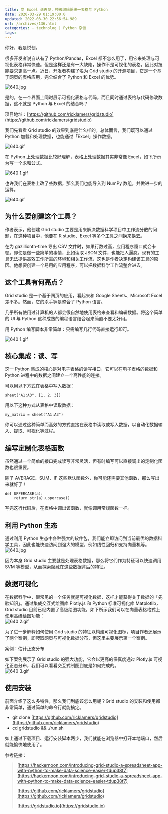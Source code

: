 ```yaml
---
title: 向 Excel 说再见，神级编辑器统一表格与 Python
date: 2020-03-29 01:19:00.0
updated: 2022-03-30 22:56:54.989
url: /archives/136.html
categories: - technolog | Python 杂谈
tags: 
---
```




你好，我是悦创。

很多开发者说自从有了 Python/Pandas，Excel 都不怎么用了，用它来处理与可视化表格非常快速。但是这样还是有一大缺陷，操作不是可视化的表格，因此对技能要求更高一点。近日，开发者构建了名为 Grid studio 的开源项目，它是一个基于网页的表格应用，完全结合了 Python 和 Excel 的优势。

![640.jpg](https://i.loli.net/2020/03/02/BX4gzJfdHR7ahSe.jpg "640.jpg")

是的，在一个界面上同时展示可视化表格与代码，而且同时通过表格与代码修改数据，这不就是 Python 与 Excel 的结合吗？

项目地址：[https://github.com/ricklamers/gridstudio](https://github.com/ricklamers/gridstudio)

我们先看看 Grid studio 的效果到底是什么样的。总体而言，我们既可以通过 Python 加载和处理数据，也能通过「Excel」操作数据。

![640.gif](https://i.loli.net/2020/03/02/BIS4fHFWtPnbez7.gif "640.gif")

在 Python 上处理数据比较好理解，表格上处理数据其实非常像 Excel，如下所示为写一个求和公式。

![640 _1_.gif](https://i.loli.net/2020/03/02/DgsdLumJ3Eq4xQb.gif "640 _1_.gif")

也许我们在表格上改了些数据，那么我们也能导入到 NumPy 数组，并做进一步的运算。

![640.gif](https://i.loli.net/2020/03/02/X315Wtack4QInPT.gif "640.gif")

## 为什么要创建这个工具？

作者表示，他创建 Grid studio 主要是用来解决数据科学项目中工作流分散的问题，在这种项目中，他要在 R studio、Excel 等多个工具之间换来换去。

在为 gazillionth-time 导出 CSV 文件时，如果行数过高，应用程序窗口就会卡顿。即使是做一些简单的事情，比如读取 JSON 文件，也能把人逼疯。现有的工具无法提供高效工作所需的环境和相关工作流，这也是作者决定构建该工具的原因。他想要创建一个易用的应用程序，可以把数据科学工作流整合进去。

## 这个工具有何亮点？

Grid studio 是一个基于网页的应用，看起来和 Google Sheets、Microsoft Excel 差不多。然而，它的杀手锏是整合了 Python 语言。

几乎所有使用过计算机的人都会很自然地使用表格来查看和编辑数据。将这个简单的 UI 与 Python 这种成熟的编程语言结合起来简直不要太好用。

用 Python 编写脚本非常简单：只需编写几行代码直接运行即可。

![640 _1_.gif](https://i.loli.net/2020/03/02/9PMu4kfBobxSliU.gif "640 _1_.gif")

## 核心集成：读、写

这一 Python 集成的核心是对电子表格的读写接口，它可以在电子表格的数据和 Python 进程中的数据之间建立一个高性能的连接。

可以用以下方式在表格中写入数据：

```
sheet("A1:A3", [1, 2, 3])
```

用以下这种方式从表格中读取数据：

```
my_matrix = sheet("A1:A3")
```

你可以通过这种简单而高效的方式直接在表格中读取或写入数据，以自动化数据输入、提取、可视化等过程。

## 编写定制化表格函数

虽然通过一个简单的接口完成读写非常灵活，但有时编写可以直接调出的定制化函数也很重要。

除了 AVERAGE、SUM、IF 这些默认函数外，你可能还需要其他函数，那么写出来就好了！

```
def UPPERCASE(a):
    return str(a).uppercase()
```

写完这行代码后，在表格中调出该函数，就像调用常规函数一样。

## 利用 Python 生态

通过利用 Python 生态中各种强大的软件包，我们能立即访问到当前最优的数据科学工具，因此也能快速访问到强大的模型，例如线性回归和支持向量机等。  
![640.jpg](https://i.loli.net/2020/03/02/HJtdrKNbEAV8Mha.jpg "640.jpg")

因为本身 Grid studio 主要就是处理表格数据，那么将它们作为特征可以快速调用 SVM 等模型，从而探索隐藏在这些数据背后的特征。

## 数据可视化

在数据科学中，很常见的一个任务就是可视化数据，这样才能获得关于数据的「先验知识」。通过集成交互式绘图库 Plotly.js 和 Python 标准可视化库 Matplotlib，Grid studio 目前已经内置了高级绘图功能。如下所示我们可以在向量表格格式上使用高级绘图功能：  
![640 _2_.gif](https://i.loli.net/2020/03/02/gA6PUWuyGnVdJxp.gif "640 _2_.gif")

为了进一步解释如何使用 Grid studio 的特征以构建可视化图标，项目作者还展示了两个案例，即爬取网页与可视化数据分布，但这里主要展示第一个案例。

案例：估计正态分布

如下案例展示了 Grid studio 的强大功能，它会以更高的保真度通过 Plotly.js 可视化正态分布，我们可以看看交互式制图到底是如何完成的。  
![640 _3_.gif](https://i.loli.net/2020/03/02/ZdWyAnLtPXb8Qko.gif "640 _3_.gif")

## 使用安装

前面介绍了这么多特性，那么我们到底该怎么用呢？Grid studio 的安装和使用都非常简单，通过简单的命令行就能搞定。

*   git clone [https://github.com/ricklamers/gridstudio](https://github.com/ricklamers/gridstudio)
*   cd gridstudio && ./run.sh

如上通过下载项目、运行安装脚本两步，我们就能在浏览器中打开本地端口，然后就能愉快地使用了。

参考链接：

> [https://hackernoon.com/introducing-grid-studio-a-spreadsheet-app-with-python-to-make-data-science-easier-tdup38f7](https://hackernoon.com/introducing-grid-studio-a-spreadsheet-app-with-python-to-make-data-science-easier-tdup38f7)
> 
> [https://github.com/ricklamers/gridstudio](https://github.com/ricklamers/gridstudio)
> 
> [https://gridstudio.io](https://gridstudio.io)